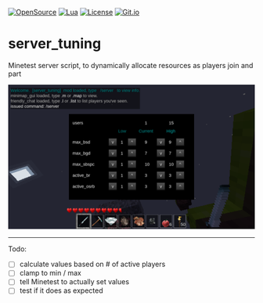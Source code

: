 [![OpenSource](https://img.shields.io/badge/Open-Source-orange.svg)](https://github.com/doyousketch2)  [![Lua](https://img.shields.io/badge/Lua-LuaJIT-blue.svg)](https://www.lua.org)  [![License](https://img.shields.io/badge/license-AGPL--v3-lightgrey.svg)](https://www.gnu.org/licenses/agpl-3.0.en.html)  [![Git.io](https://img.shields.io/badge/Git.io-vx7WF-233139.svg)](https://git.io/vx7WF)  

# server_tuning
Minetest server script, to dynamically allocate resources as players join and part  

![image](https://raw.githubusercontent.com/doyousketch2/server_tuning/master/img.png)  

---

Todo:  
- [ ] calculate values based on # of active players  
- [ ] clamp to min / max  
- [ ] tell Minetest to actually set values  
- [ ] test if it does as expected  
